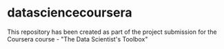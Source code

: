 # datasciencecoursera
This repository has been created as part of the project submission for the Coursera course - "The Data Scientist's Toolbox"
